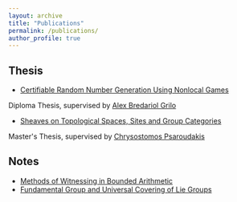 ```yaml
---
layout: archive
title: "Publications"
permalink: /publications/
author_profile: true
---
```


## Thesis
* [Certifiable Random Number Generation Using Nonlocal Games](https://dimitristsin.github.io/files/thesis.pdf)
  
Diploma Thesis, supervised by [Alex Bredariol Grilo](https://abgrilo.github.io/)
* [Sheaves on Topological Spaces, Sites and Group Categories](https://dimitristsin.github.io/files/thesis_math.pdf)
  
Master's Thesis, supervised by [Chrysostomos Psaroudakis](https://sites.google.com/view/chrysostomos-psaroudakis/home)

## Notes
* [Methods of Witnessing in Bounded Arithmetic](https://dimitristsin.github.io/files/witnessing_theorems.pdf)
* [Fundamental Group and Universal Covering of Lie Groups](https://dimitristsin.github.io/files/fundamental_group.pdf)

